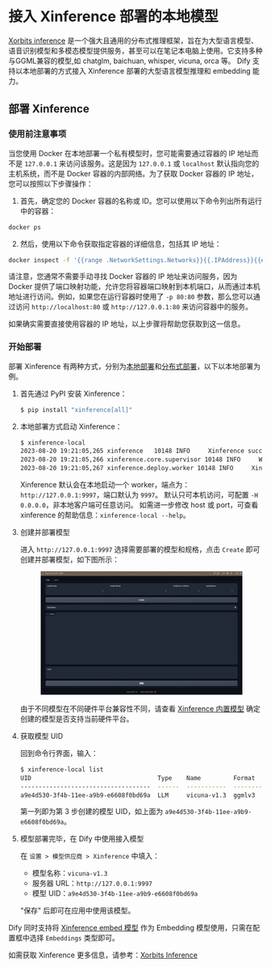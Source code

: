 # 接入 Xinference 部署的本地模型

[Xorbits inference](https://github.com/xorbitsai/inference) 是一个强大且通用的分布式推理框架，旨在为大型语言模型、语音识别模型和多模态模型提供服务，甚至可以在笔记本电脑上使用。它支持多种与GGML兼容的模型,如 chatglm, baichuan, whisper, vicuna, orca 等。 Dify 支持以本地部署的方式接入 Xinference 部署的大型语言模型推理和 embedding 能力。

## 部署 Xinference

### 使用前注意事项

当您使用 Docker 在本地部署一个私有模型时，您可能需要通过容器的 IP 地址而不是 `127.0.0.1` 来访问该服务。这是因为 `127.0.0.1` 或 `localhost` 默认指向您的主机系统，而不是 Docker 容器的内部网络。为了获取 Docker 容器的 IP 地址，您可以按照以下步骤操作：

1. 首先，确定您的 Docker 容器的名称或 ID。您可以使用以下命令列出所有运行中的容器：

```bash
docker ps
```

2. 然后，使用以下命令获取指定容器的详细信息，包括其 IP 地址：

```bash
docker inspect -f '{{range .NetworkSettings.Networks}}{{.IPAddress}}{{end}}' 容器名称或ID
```

请注意，您通常不需要手动寻找 Docker 容器的 IP 地址来访问服务，因为 Docker 提供了端口映射功能，允许您将容器端口映射到本机端口，从而通过本机地址进行访问。例如，如果您在运行容器时使用了 `-p 80:80` 参数，那么您可以通过访问 `http://localhost:80` 或 `http://127.0.0.1:80` 来访问容器中的服务。

如果确实需要直接使用容器的 IP 地址，以上步骤将帮助您获取到这一信息。

### 开始部署

部署 Xinference 有两种方式，分别为[本地部署](https://github.com/xorbitsai/inference/blob/main/README\_zh\_CN.md#%E6%9C%AC%E5%9C%B0%E9%83%A8%E7%BD%B2)和[分布式部署](https://github.com/xorbitsai/inference/blob/main/README\_zh\_CN.md#%E5%88%86%E5%B8%83%E5%BC%8F%E9%83%A8%E7%BD%B2)，以下以本地部署为例。

1.  首先通过 PyPI 安装 Xinference：

    ```bash
    $ pip install "xinference[all]"
    ```
2.  本地部署方式启动 Xinference：

    ```bash
    $ xinference-local
    2023-08-20 19:21:05,265 xinference   10148 INFO     Xinference successfully started. Endpoint: http://127.0.0.1:9997
    2023-08-20 19:21:05,266 xinference.core.supervisor 10148 INFO     Worker 127.0.0.1:37822 has been added successfully
    2023-08-20 19:21:05,267 xinference.deploy.worker 10148 INFO     Xinference worker successfully started.
    ```

    Xinference 默认会在本地启动一个 worker，端点为：`http://127.0.0.1:9997`，端口默认为 `9997`。 默认只可本机访问，可配置 `-H 0.0.0.0`，非本地客户端可任意访问。 如需进一步修改 host 或 port，可查看 xinference 的帮助信息：`xinference-local --help`。
3.  创建并部署模型

    进入 `http://127.0.0.1:9997` 选择需要部署的模型和规格，点击 `Create` 即可创建并部署模型，如下图所示：

    <figure><img src="../../.gitbook/assets/xinference-webpage.png" alt=""><figcaption></figcaption></figure>

    由于不同模型在不同硬件平台兼容性不同，请查看 [Xinference 内置模型](https://inference.readthedocs.io/en/latest/models/builtin/index.html) 确定创建的模型是否支持当前硬件平台。
4.  获取模型 UID

    回到命令行界面，输入：

    ```bash
    $ xinference-local list
    UID                                   Type    Name         Format      Size (in billions)  Quantization
    ------------------------------------  ------  -----------  --------  --------------------  --------------
    a9e4d530-3f4b-11ee-a9b9-e6608f0bd69a  LLM     vicuna-v1.3  ggmlv3                       7  q2_K
    ```

    第一列即为第 3 步创建的模型 UID，如上面为 `a9e4d530-3f4b-11ee-a9b9-e6608f0bd69a`。
5.  模型部署完毕，在 Dify 中使用接入模型

    在 `设置 > 模型供应商 > Xinference` 中填入：

    * 模型名称：`vicuna-v1.3`
    * 服务器 URL：`http://127.0.0.1:9997`
    * 模型 UID：`a9e4d530-3f4b-11ee-a9b9-e6608f0bd69a`

    "保存" 后即可在应用中使用该模型。

Dify 同时支持将 [Xinference embed 模型](https://github.com/xorbitsai/inference/blob/main/README\_zh\_CN.md#%E5%86%85%E7%BD%AE%E6%A8%A1%E5%9E%8B) 作为 Embedding 模型使用，只需在配置框中选择 `Embeddings` 类型即可。

如需获取 Xinference 更多信息，请参考：[Xorbits Inference](https://github.com/xorbitsai/inference/blob/main/README\_zh\_CN.md)
